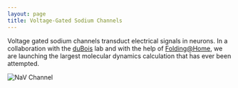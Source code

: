 ```yaml
---
layout: page
title: Voltage-Gated Sodium Channels
---
```


Voltage gated sodium channels transduct electrical signals in
neurons. In a collaboration with the [duBois] lab and
with the help of [Folding@Home], we are
launching the largest molecular dynamics calculation
that has ever been attempted.

<img src="{{sit.url}}/assets/render_top.png" alt="NaV Channel" 
 class="img-responsive" />


[dubois]: #
[folding@home]: #
